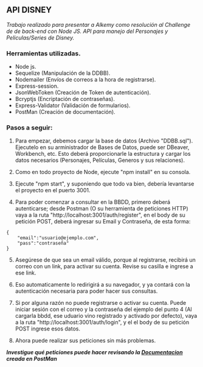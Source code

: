 ## API DISNEY

_Trabajo realizado para presentar a Alkemy como resolución al Challenge de de back-end con Node JS. API para manejo del Personajes y Peliculas/Series de Disney._

### Herramientas utilizadas.

- Node js.
- Sequelize (Manipulación de la DDBB).
- Nodemailer (Envíos de correos a la hora de registrarse).
- Express-session.
- JsonWebToken (Creación de Token de autenticación).
- Bcryptjs (Encriptación de contraseñas).
- Express-Validator (Validación de formularios).
- PostMan (Creación de documentación).

### Pasos a seguir:

1. Para empezar, debemos cargar la base de datos (Archivo "DDBB.sql"). Ejecutelo en su arministrador de Bases de Datos, puede ser DBeaver, Workbench, etc. Esto deberá proporcionarle la estructura y cargar los datos necesarios (Personajes, Películas, Generos y sus relaciones).

2. Como en todo proyecto de Node, ejecute "npm install" en su consola.

3. Ejecute "npm start", y suponiendo que todo va bien, debería levantarse el proyecto en el puerto 3001.

4. Para poder comenzar a consultar en la BBDD, primero deberá autenticarse; desde Postman (O su herramienta de peticiones HTTP) vaya a la ruta "http://localhost:3001/auth/register", en el body de su petición POST, deberá ingresar su Email y Contraseña, de esta forma:

```
{
    "email":"usuario@ejemplo.com",
    "pass":"contraseña"
}
```

5. Asegúrese de que sea un email válido, porque al registrarse, recibirá un correo con un link, para activar su cuenta. Revise su casilla e ingrese a ese link.

6. Eso automaticamente lo redirigirá a su navegador, y ya contará con la autenticación necesaria para poder hacer sus consultas.

7. Si por alguna razón no puede registrarse o activar su cuenta. Puede iniciar sesión con el correo y la contraseña del ejemplo del punto 4 (Al cargarla bbdd, ese uduario vino registrado y activado por defecto), vaya a la ruta "http://localhost:3001/auth/login", y el el body de su petición POST ingrese esos datos.

8. Ahora puede realizar sus peticiones sin más problemas.

**_Investigue qué peticiones puede hacer revisando la [Documentacion](https://documenter.getpostman.com/view/20730648/UyrGAtRd "Documentación API Disney") creada en PostMan_**
